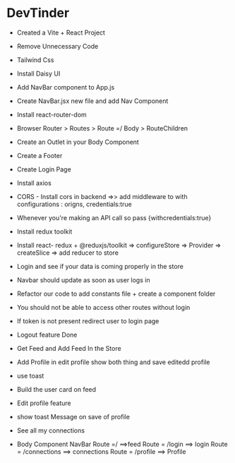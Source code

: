# DevTinder

- Created a Vite + React Project
- Remove Unnecessary Code
- Tailwind Css 
- Install Daisy UI
- Add NavBar component to App.js
- Create NavBar.jsx new file and add Nav Component 
- Install react-router-dom
- Browser Router > Routes > Route =/ Body > RouteChildren 
- Create an Outlet in your Body Component
- Create a Footer 

- Create Login Page
- Install axios
- CORS - Install cors in backend =>> add middleware to with configurations : origns, credentials:true
- Whenever you're making an API call so pass {withcredentials:true}
- Install redux toolkit
- Install react- redux + @reduxjs/toolkit => configureStore => Provider => createSlice => add reducer to store 
- Login and see if your data is coming properly in the store
- Navbar should update as soon as user logs in
- Refactor our code to add constants file + create a component folder

- You should not be able to access other routes without login
- If token is not present redirect user to login page
- Logout feature Done


- Get Feed and Add Feed In the Store
- Add Profile in edit profile show both thing and save editedd profile 
- use toast 
- Build the user card on feed
- Edit profile feature
- show toast Message on save of profile
- See all my connections



















- Body Component 
  NavBar
  Route =/ ==>feed
  Route = /login  ==> login
  Route = /connections  ==> connections
  Route = /profile  ==> Profile